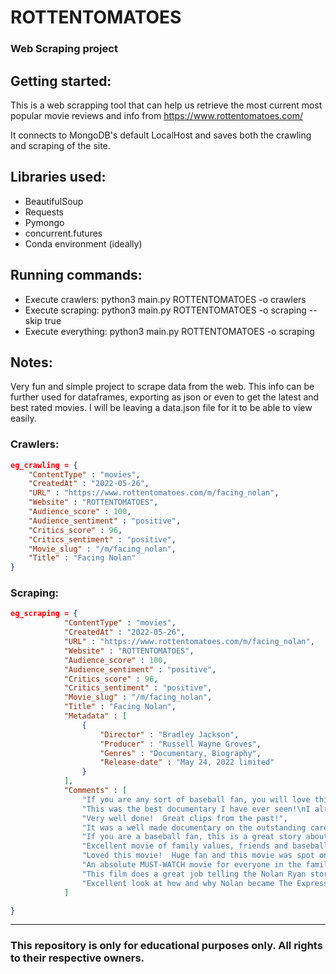 # ROTTENTOMATOES 
### Web Scraping project

## Getting started:

This is a web scrapping tool that can help us retrieve the most current most popular movie reviews and info from https://www.rottentomatoes.com/

It connects to MongoDB's default LocalHost and saves both the crawling and scraping of the site.

## Libraries used:

- BeautifulSoup
- Requests
- Pymongo
- concurrent.futures
- Conda environment (ideally)

## Running commands:

- Execute crawlers: python3 main.py ROTTENTOMATOES -o crawlers
- Execute scraping: python3 main.py ROTTENTOMATOES -o scraping --skip true
- Execute everything: python3 main.py ROTTENTOMATOES -o scraping

## Notes:

Very fun and simple project to scrape data from the web. This info can be further used for dataframes, exporting as json or even to get the latest and best rated movies.
I will be leaving a data.json file for it to be able to view easily.

### Crawlers:

```json
eg_crawling = {
    "ContentType" : "movies",
    "CreatedAt" : "2022-05-26",
    "URL" : "https://www.rottentomatoes.com/m/facing_nolan",
    "Website" : "ROTTENTOMATOES",
    "Audience_score" : 100,
    "Audience_sentiment" : "positive",
    "Critics_score" : 96,
    "Critics_sentiment" : "positive",
    "Movie_slug" : "/m/facing_nolan",
    "Title" : "Facing Nolan"
}
```

### Scraping:

```json
eg_scraping = {
            "ContentType" : "movies",
            "CreatedAt" : "2022-05-26",
            "URL" : "https://www.rottentomatoes.com/m/facing_nolan",
            "Website" : "ROTTENTOMATOES",
            "Audience_score" : 100,
            "Audience_sentiment" : "positive",
            "Critics_score" : 96,
            "Critics_sentiment" : "positive",
            "Movie_slug" : "/m/facing_nolan",
            "Title" : "Facing Nolan",
            "Metadata" : [
                {
                    "Director" : "Bradley Jackson",
                    "Producer" : "Russell Wayne Groves",
                    "Genres" : "Documentary, Biography",
                    "Release-date" : "May 24, 2022 limited"
                }
            ],
            "Comments" : [
                "If you are any sort of baseball fan, you will love this in depth documentary. Being a Houston native I already thought Nolan Ryan was amazing, but this just opened my eyes so much more. I couldn't recommend this more. I'm so glad I had the chance to see it!",
                "This was the best documentary I have ever seen!\nI already was a huge Nolan Ryan as a baseball player fan but I am a bigger fan of him as a regular human and family man now.  This was an incredibly made documentary with so many baseball legends.  I can't wait until it comes out on DVD.",
                "Very well done!  Great clips from the past!",
                "It was a well made documentary on the outstanding career of Nolan Ryan! You dont have to be a baseball fan to enjoy this film.",
                "If you are a baseball fan, this is a great story about one of the greatest pitchers off all time.  It covers his flaws, his dominance, and his family.  It's great story.",
                "Excellent movie of family values, friends and baseball life.",
                "Loved this movie!  Huge fan and this movie was spot on!",
                "An absolute MUST-WATCH movie for everyone in the family. Baseball fans. Fans of Americana. Just a great great movie.",
                "This film does a great job telling the Nolan Ryan story. I would recommend this documentary to any baseball fan!",
                "Excellent look at how and why Nolan became The Express!"
            ]

}
```

---

### This repository is only for educational purposes only. All rights to their respective owners.
